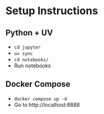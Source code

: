 # Setup Instructions

## Python + UV
- `cd jupyter`
- `uv sync`
- `cd notebooks/`
- Run notebooks

## Docker Compose
- `docker compose up -d`
- Go to http://localhost:8888
